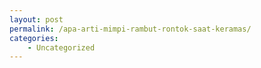 ```yaml
---
layout: post
permalink: /apa-arti-mimpi-rambut-rontok-saat-keramas/
categories:
    - Uncategorized
---
```


